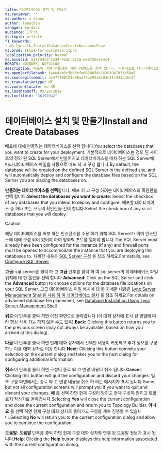 ```yaml
---
title: 데이터베이스 설치 및 만들기
ms.reviewer: ''
ms.author: v-lanac
author: lanachin
manager: serdars
audience: ITPro
ms.topic: article
f1_keywords:
- ms.lync.tb.InstallDatabaseCreateDatabasePage
ms.prod: skype-for-business-itpro
localization_priority: Normal
ms.assetid: 515754ad-1344-42dc-8219-ee973de2e4c4
ROBOTS: NOINDEX, NOFOLLOW
description: 배포에 대해 만들려는 데이터베이스를 선택 합니다. 기본적으로 데이터베이스는 정의 된 사이트의 정의 된 SQL Server에서 만들어지고 데이터베이스를 배치 하는 SQL Server에 따라 데이터베이스 파일을 자동으로 배포 하 고 구성 합니다.
ms.openlocfilehash: f4ee4bb5c5b6dcfe66680fdc163930470f1b50a5
ms.sourcegitcommit: ab47ff88f51a96aaf8bc99a6303e114d41ca5c2f
ms.translationtype: MT
ms.contentlocale: ko-KR
ms.lasthandoff: 05/20/2019
ms.locfileid: "36192042"
---
```

# <a name="install-and-create-databases"></a><span data-ttu-id="9e6a0-104">데이터베이스 설치 및 만들기</span><span class="sxs-lookup"><span data-stu-id="9e6a0-104">Install and Create Databases</span></span>

<span data-ttu-id="9e6a0-105">배포에 대해 만들려는 데이터베이스를 선택 합니다.</span><span class="sxs-lookup"><span data-stu-id="9e6a0-105">You select the databases that you want to create for your deployment.</span></span> <span data-ttu-id="9e6a0-106">기본적으로 데이터베이스는 정의 된 사이트의 정의 된 SQL Server에서 만들어지고 데이터베이스를 배치 하는 SQL Server에 따라 데이터베이스 파일을 자동으로 배포 하 고 구성 합니다.</span><span class="sxs-lookup"><span data-stu-id="9e6a0-106">By default, the database will be created on the defined SQL Server in the defined site, and will automatically deploy and configure the database files based on the SQL Server you are placing the databases on.</span></span>

 <span data-ttu-id="9e6a0-107">**만들려는 데이터베이스를 선택**합니다. 배포 하 고 구성 하려는 데이터베이스의 확인란을 선택 합니다.</span><span class="sxs-lookup"><span data-stu-id="9e6a0-107">**Select the databases you want to create**: Select the checkbox of any databases that you intend to deploy and configure.</span></span> <span data-ttu-id="9e6a0-108">배포할 데이터베이스 중 하나 또는 모두의 확인란을 선택 합니다.</span><span class="sxs-lookup"><span data-stu-id="9e6a0-108">Select the check box of any or all databases that you will deploy.</span></span>

> [!CAUTION]
> <span data-ttu-id="9e6a0-109">해당 데이터베이스를 배포 하는 인스턴스를 수용 하기 위해 SQL Server가 이미 인스턴스에 대해 구성 되어 있어야 하며 방화벽 포트를 열어야 합니다.</span><span class="sxs-lookup"><span data-stu-id="9e6a0-109">The SQL Server must already have been configured for the instance (if any) and firewall ports must be opened to accommodate the instance that you are deploying the databases to.</span></span> <span data-ttu-id="9e6a0-110">자세한 내용은 [SQL Server 구성](https://technet.microsoft.com/library/375e5cc4-e436-46dc-9b02-5063f35cdcc1.aspx) 을 참조 하세요.</span><span class="sxs-lookup"><span data-stu-id="9e6a0-110">For details, see [Configure SQL Server](https://technet.microsoft.com/library/375e5cc4-e436-46dc-9b02-5063f35cdcc1.aspx)</span></span>

 <span data-ttu-id="9e6a0-111">**고급**: sql server를 클릭 하 고 **고급** 단추를 클릭 하 여 sql server의 데이터베이스 파일 위치에 대 한 옵션을 선택 합니다.</span><span class="sxs-lookup"><span data-stu-id="9e6a0-111">**Advanced**: Click on the SQL Server and click the **Advanced** button to choose options for the database file locations on your SQL Server.</span></span> <span data-ttu-id="9e6a0-112">고급 데이터베이스 파일 배치에 대 한 자세한 내용은 [Lync Server Management Shell을 사용 하 여 데이터베이스 설치](https://technet.microsoft.com/library/c90a6449-4dd5-4b18-b21c-ea2c2a64dc3c.aspx) 를 참조 하세요.</span><span class="sxs-lookup"><span data-stu-id="9e6a0-112">For details on advanced database file placement, see [Database Installation Using Lync Server Management Shell](https://technet.microsoft.com/library/c90a6449-4dd5-4b18-b21c-ea2c2a64dc3c.aspx)</span></span>

 <span data-ttu-id="9e6a0-113">**뒤로**:이 단추를 클릭 하면 이전 화면으로 돌아갑니다 (이 대화 상자에 표시 된 방법에 따라 항상 사용 가능 하지 않을 수도 있음).</span><span class="sxs-lookup"><span data-stu-id="9e6a0-113">**Back**: Clicking this button returns you to the previous screen (may not always be available, based on how you arrived at this dialog).</span></span>

 <span data-ttu-id="9e6a0-114">**다음**:이 단추를 클릭 하면 현재 대화 상자에서 선택한 내용이 커밋되고 추가 정보를 구성 하는 다음 대화 상자로 이동 합니다.</span><span class="sxs-lookup"><span data-stu-id="9e6a0-114">**Next**: Clicking this button commits your selection on the current dialog and takes you to the next dialog for configuring additional information</span></span>

 <span data-ttu-id="9e6a0-115">**취소**:이 단추를 클릭 하면 구성이 종료 되 고 변경 내용이 취소 됩니다.</span><span class="sxs-lookup"><span data-stu-id="9e6a0-115">**Cancel**: Clicking this button will quit the configuration and discard your changes.</span></span> <span data-ttu-id="9e6a0-116">일부 구성 화면에서는 종료 하 고 변경 내용을 취소 하 라는 메시지가 표시 됩니다.</span><span class="sxs-lookup"><span data-stu-id="9e6a0-116">Some, but not all configuration screens will prompt you if you want to quit and discard your changes.</span></span> <span data-ttu-id="9e6a0-117">**예** 를 선택 하면 현재 구성이 닫히고 현재 구성이 닫히고 토폴로지 작성기로 돌아갑니다.</span><span class="sxs-lookup"><span data-stu-id="9e6a0-117">Selecting **Yes** will close the current configuration and close the current configuration and return you to Topology Builder.</span></span> <span data-ttu-id="9e6a0-118">**아니요** 를 선택 하면 현재 구성 대화 상자로 돌아가고 구성을 계속 진행할 수 있습니다.</span><span class="sxs-lookup"><span data-stu-id="9e6a0-118">Selecting **No** will return you to the current configuration dialog and allow you to continue the configuration.</span></span>

 <span data-ttu-id="9e6a0-119">**도움말**: **도움말** 단추를 클릭 하면 현재 구성 대화 상자와 연결 된 도움말 정보가 표시 됩니다.</span><span class="sxs-lookup"><span data-stu-id="9e6a0-119">**Help**: Clicking the **Help** button displays this help information associated with the current configuration dialog.</span></span>


